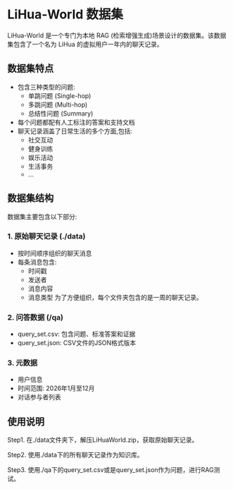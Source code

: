 # LiHua-World 数据集

LiHua-World 是一个专门为本地 RAG (检索增强生成)场景设计的数据集。该数据集包含了一个名为 LiHua 的虚拟用户一年内的聊天记录。

## 数据集特点

- 包含三种类型的问题:
  - 单跳问题 (Single-hop)
  - 多跳问题 (Multi-hop) 
  - 总结性问题 (Summary)
- 每个问题都配有人工标注的答案和支持文档
- 聊天记录涵盖了日常生活的多个方面,包括:
  - 社交互动
  - 健身训练
  - 娱乐活动
  - 生活事务
  - ...

## 数据集结构

数据集主要包含以下部分:

### 1. 原始聊天记录 (./data)
- 按时间顺序组织的聊天消息
- 每条消息包含:
  - 时间戳
  - 发送者
  - 消息内容
  - 消息类型
为了方便组织，每个文件夹包含的是一周的聊天记录。

### 2. 问答数据 (/qa)
- query_set.csv: 包含问题、标准答案和证据
- query_set.json: CSV文件的JSON格式版本

### 3. 元数据
- 用户信息
- 时间范围: 2026年1月至12月
- 对话参与者列表

## 使用说明

Step1. 在./data文件夹下，解压LiHuaWorld.zip，获取原始聊天记录。

Step2. 使用./data下的所有聊天记录作为知识库。

Step3. 使用./qa下的query_set.csv或是query_set.json作为问题，进行RAG测试。
